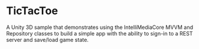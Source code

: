 # TicTacToe
A Unity 3D sample that demonstrates using the IntelliMediaCore MVVM and Repository classes to build a simple app with the ability to sign-in to a REST server and save/load game state.
